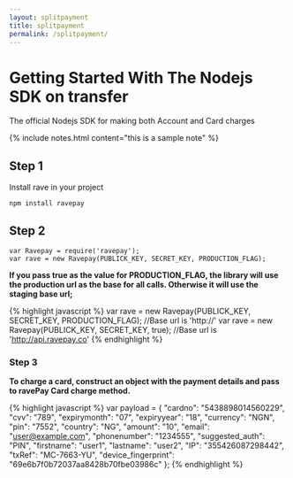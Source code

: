 ```yaml
---
layout: splitpayment
title: splitpayment
permalink: /splitpayment/
---
```


<div id="content">
</div>

Getting Started With The Nodejs SDK on transfer
==================
The official Nodejs SDK for making both Account and Card charges

{% include notes.html content="this is a sample note" %}


Step 1
------
Install rave in your project


```
npm install ravepay
```

Step 2
------

```
var Ravepay = require('ravepay');
var rave = new Ravepay(PUBLICK_KEY, SECRET_KEY, PRODUCTION_FLAG);
```

**If you pass true as the value for PRODUCTION_FLAG, the library will use the production url
as the base for all calls. Otherwise it will use the staging base url;**


{% highlight javascript %}
var rave = new Ravepay(PUBLICK_KEY, SECRET_KEY, PRODUCTION_FLAG); //Base url is 'http://'
var rave = new Ravepay(PUBLICK_KEY, SECRET_KEY, true); //Base url is 'http://api.ravepay.co'
{% endhighlight %}



### Step 3
**To charge a card, construct an object with the payment details and pass to
ravePay Card charge method.**

{% highlight javascript %}
var payload = {
            "cardno": "5438898014560229",
            "cvv": "789",
            "expirymonth": "07",
            "expiryyear": "18",
            "currency": "NGN",
            "pin": "7552",
            "country": "NG",
            "amount": "10",
            "email": "user@example.com",
            "phonenumber": "1234555",
            "suggested_auth": "PIN",
            "firstname": "user1",
            "lastname": "user2",
            "IP": "355426087298442",
            "txRef": "MC-7663-YU",
            "device_fingerprint": "69e6b7f0b72037aa8428b70fbe03986c"
};
{% endhighlight %}
